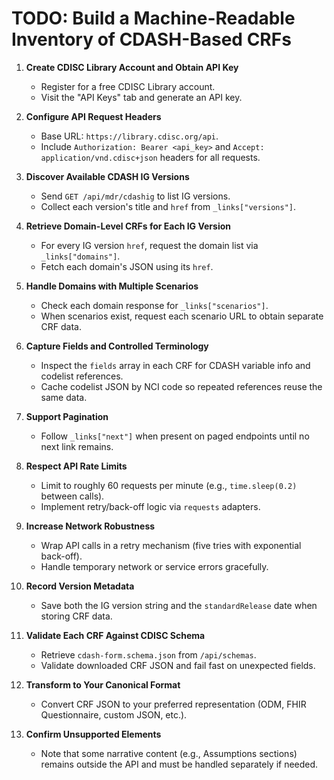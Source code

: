 # TODO: Build a Machine-Readable Inventory of CDASH-Based CRFs

1. **Create CDISC Library Account and Obtain API Key**
   - Register for a free CDISC Library account.
   - Visit the "API Keys" tab and generate an API key.

2. **Configure API Request Headers**
   - Base URL: `https://library.cdisc.org/api`.
   - Include `Authorization: Bearer <api_key>` and `Accept: application/vnd.cdisc+json` headers for all requests.

3. **Discover Available CDASH IG Versions**
   - Send `GET /api/mdr/cdashig` to list IG versions.
   - Collect each version's title and `href` from `_links["versions"]`.

4. **Retrieve Domain-Level CRFs for Each IG Version**
   - For every IG version `href`, request the domain list via `_links["domains"]`.
   - Fetch each domain's JSON using its `href`.

5. **Handle Domains with Multiple Scenarios**
   - Check each domain response for `_links["scenarios"]`.
   - When scenarios exist, request each scenario URL to obtain separate CRF data.

6. **Capture Fields and Controlled Terminology**
   - Inspect the `fields` array in each CRF for CDASH variable info and codelist references.
   - Cache codelist JSON by NCI code so repeated references reuse the same data.

7. **Support Pagination**
   - Follow `_links["next"]` when present on paged endpoints until no next link remains.

8. **Respect API Rate Limits**
   - Limit to roughly 60 requests per minute (e.g., `time.sleep(0.2)` between calls).
   - Implement retry/back-off logic via `requests` adapters.

9. **Increase Network Robustness**
   - Wrap API calls in a retry mechanism (five tries with exponential back-off).
   - Handle temporary network or service errors gracefully.

10. **Record Version Metadata**
    - Save both the IG version string and the `standardRelease` date when storing CRF data.

11. **Validate Each CRF Against CDISC Schema**
    - Retrieve `cdash-form.schema.json` from `/api/schemas`.
    - Validate downloaded CRF JSON and fail fast on unexpected fields.

12. **Transform to Your Canonical Format**
    - Convert CRF JSON to your preferred representation (ODM, FHIR Questionnaire, custom JSON, etc.).

13. **Confirm Unsupported Elements**
    - Note that some narrative content (e.g., Assumptions sections) remains outside the API and must be handled separately if needed.
